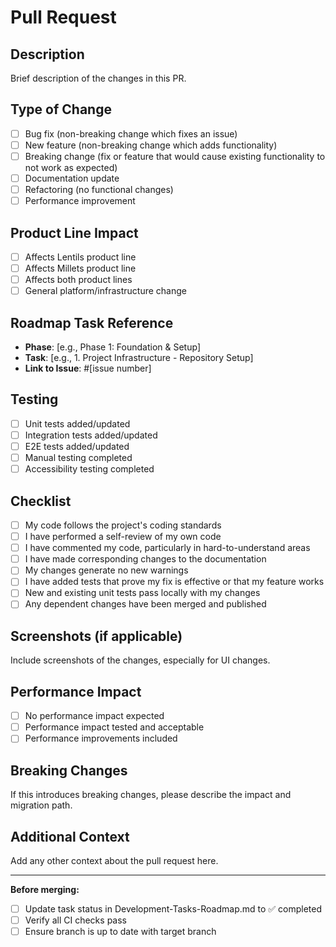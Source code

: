 # Pull Request

## Description
Brief description of the changes in this PR.

## Type of Change
- [ ] Bug fix (non-breaking change which fixes an issue)
- [ ] New feature (non-breaking change which adds functionality)
- [ ] Breaking change (fix or feature that would cause existing functionality to not work as expected)
- [ ] Documentation update
- [ ] Refactoring (no functional changes)
- [ ] Performance improvement

## Product Line Impact
- [ ] Affects Lentils product line
- [ ] Affects Millets product line
- [ ] Affects both product lines
- [ ] General platform/infrastructure change

## Roadmap Task Reference
- **Phase**: [e.g., Phase 1: Foundation & Setup]
- **Task**: [e.g., 1. Project Infrastructure - Repository Setup]
- **Link to Issue**: #[issue number]

## Testing
- [ ] Unit tests added/updated
- [ ] Integration tests added/updated
- [ ] E2E tests added/updated
- [ ] Manual testing completed
- [ ] Accessibility testing completed

## Checklist
- [ ] My code follows the project's coding standards
- [ ] I have performed a self-review of my own code
- [ ] I have commented my code, particularly in hard-to-understand areas
- [ ] I have made corresponding changes to the documentation
- [ ] My changes generate no new warnings
- [ ] I have added tests that prove my fix is effective or that my feature works
- [ ] New and existing unit tests pass locally with my changes
- [ ] Any dependent changes have been merged and published

## Screenshots (if applicable)
Include screenshots of the changes, especially for UI changes.

## Performance Impact
- [ ] No performance impact expected
- [ ] Performance impact tested and acceptable
- [ ] Performance improvements included

## Breaking Changes
If this introduces breaking changes, please describe the impact and migration path.

## Additional Context
Add any other context about the pull request here.

---

**Before merging:**
- [ ] Update task status in Development-Tasks-Roadmap.md to ✅ completed
- [ ] Verify all CI checks pass
- [ ] Ensure branch is up to date with target branch